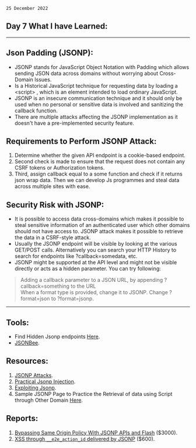 `25 December 2022`

## **Day 7 What I have Learned**:

* * *

## **Json Padding (JSONP)**:

- JSONP stands for JavaScript Object Notation with Padding which allows sending JSON data across domains without worrying about Cross-Domain Issues.
- Is a Historical JavaScript technique for requesting data by loading a &lt;script&gt; , which is an element intended to load ordinary JavaScript.
- JSONP is an insecure communication technique and it should only be used when no personal or sensitive data is involved and sanitizing the callback function.
- There are multiple attacks affecting the JSONP implementation as it doesn't have a pre-implemented security feature.

## **Requirements to Perform JSONP Attack**:

1.  Determine whether the given API endpoint is a cookie-based endpoint.
2.  Second check is made to ensure that the request does not contain any CSRF tokens or Authorization tokens.
3.  Third, assign callback equal to a some function and check if it returns json wrap data. Then we can develop Js programmes and steal data across multiple sites with ease.

## **Security Risk with JSONP**:

- It is possible to access data cross-domains which makes it possible to steal sensitive information of an authenticated user which other domains should not have access to. JSONP attack makes it possible to retrieve the data in a CSRF-style attack.
- Usually the JSONP endpoint will be visible by looking at the various GET/POST calls. Alternatively you can search your HTTP History to search for endpoints like ?callback=somedata, etc.
- JSONP might be supported at the API level and might not be visible directly or acts as a hidden parameter. You can try following:
> Adding a callback parameter to a JSON URL, by appending ?callback=something to the URL    
 > When a format type is provided, change it to JSONP. Change ?format=json to ?format=jsonp.
 ***
## **Tools**:
- Find Hidden Jsonp endpoints
[Here](https://github.com/kapytein/jsonp).
- [JSONBee](https://github.com/zigoo0/JSONBee).
 ## **Resources**:
1.  [JSONP Attacks](https://payatu.com/blog/arjuns/Jsonp-attack).
2.  [Practical Jsonp Injection](https://securitycafe.ro/2017/01/18/practical-jsonp-injection/).
3.  [Exploiting Jsonp](https://infosecwriteups.com/exploiting-jsonp-and-bypassing-referer-check-2d6e40dfa24).
4.  Sample JSONP Page to Practice the Retrieval of data using Script through Other Domain
[Here](https://demo.sjoerdlangkemper.nl/jsonp.php).

## **Reports**:
1. [Bypassing Same Origin Policy With JSONP APIs and Flash](https://hackerone.com/reports/10373) ($3000).
2. [XSS through `__e2e_action_id` delivered by JSONP](https://hackerone.com/reports/259100) ($600).